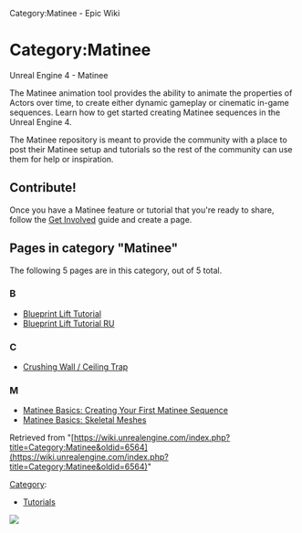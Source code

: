Category:Matinee - Epic Wiki                    

Category:Matinee
================

  

  

Unreal Engine 4 - Matinee

The Matinee animation tool provides the ability to animate the properties of Actors over time, to create either dynamic gameplay or cinematic in-game sequences. Learn how to get started creating Matinee sequences in the Unreal Engine 4.

The Matinee repository is meant to provide the community with a place to post their Matinee setup and tutorials so the rest of the community can use them for help or inspiration.

Contribute!
-----------

Once you have a Matinee feature or tutorial that you're ready to share, follow the [Get Involved](/Get_Involved "Get Involved") guide and create a page.  

Pages in category "Matinee"
---------------------------

The following 5 pages are in this category, out of 5 total.

### B

*   [Blueprint Lift Tutorial](/Blueprint_Lift_Tutorial "Blueprint Lift Tutorial")
*   [Blueprint Lift Tutorial RU](/Blueprint_Lift_Tutorial_RU "Blueprint Lift Tutorial RU")

### C

*   [Crushing Wall / Ceiling Trap](/Crushing_Wall_/_Ceiling_Trap "Crushing Wall / Ceiling Trap")

### M

*   [Matinee Basics: Creating Your First Matinee Sequence](/Matinee_Basics:_Creating_Your_First_Matinee_Sequence "Matinee Basics: Creating Your First Matinee Sequence")
*   [Matinee Basics: Skeletal Meshes](/Matinee_Basics:_Skeletal_Meshes "Matinee Basics: Skeletal Meshes")

Retrieved from "[https://wiki.unrealengine.com/index.php?title=Category:Matinee&oldid=6564](https://wiki.unrealengine.com/index.php?title=Category:Matinee&oldid=6564)"

[Category](/Special:Categories "Special:Categories"):

*   [Tutorials](/Category:Tutorials "Category:Tutorials")

  ![](https://tracking.unrealengine.com/track.png)